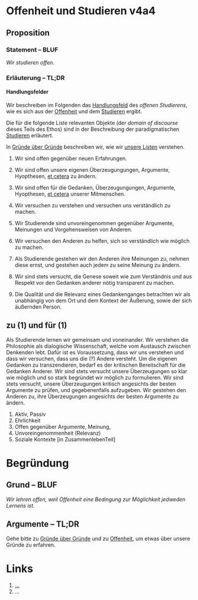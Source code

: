 <!---
   NAME - The NAME of this project is:
ethos

  FILE - The FILENAME of the current file is:
/v4a4.md

  CREATION - This project was CREATED on:
2017-01-28-16:15:00 UTC

  MODIFICATION - This project was last MODIFIED on:
2017-01-28-16:15:00 UTC

  VERSION - The current VERSION of this project is:
<git-commit-hash>-2017-01-28-16:15:00 UTC

  CREATOR(S) - This project was CREATED by:
Michael Czechowski, Martin Maga

  CONTACT - You can CONTACT the creator(s) or developer(s) of this project at:
E-Mail: mail@martinmaga.de

  COPYRIGHT - The COPYRIGHT holder of this project is:
COPYRIGHT (c) 2016 Martin Maga

  LICENSE - This project is LICENSED under the following license:
Martin Maga 2016 CC BY-SA 4.0 https://creativecommons.org

  SUBFILE – This is a SUBFILE! For more INFORMATION on this project go to:
/README.md
--->

# Offenheit und Studieren v4a4
## Proposition
### Statement – BLUF
*Wir studieren offen.*

### Erläuterung – TL;DR
#### Handlungsfelder
Wir beschreiben im Folgenden das [Handlungsfeld](../synopsis/reasons.md) des *offenen Studierens*, wie es sich aus der [Offenheit](../contents/values/v4_openness.md)
und dem [Studieren](../contents/actions/a4_study.md) ergibt.

Die für die folgende Liste relevanten Objekte (der *domain of discourse* dieses Teils des Ethos) sind in der Beschreibung der paradigmatischen [Studieren](../contents/actions/a4_study.md) erläutert.  

In [Gründe über Gründe](../synopsis/reasons.md) beschreiben wir, wie wir [unsere Listen](../synopsis/reasons.md) verstehen.

1. Wir sind offen gegenüber neuen Erfahrungen.

2. Wir sind offen unsere eigenen Überzeugungungen, Argumente, Hyopthesen, [et cetera](../contents/actions/a4_study.md) zu ändern.

3. Wir sind offen für die Gedanken, Überzeugungungen, Argumente, Hyopthesen, [et cetera](../contents/actions/a4_study.md) unserer Mitmenschen.

4. Wir versuchen zu verstehen und versuchen uns verständlich zu machen.

  1. Wir Studierende sind unvoreingenommen gegenüber Argumente, Meinungen und Vorgehensweisen von Anderen.

  2. Wir versuchen den Anderen zu helfen, sich so verständlich wie möglich zu machen.

  3. Als Studierende gestehen wir den Anderen ihre Meinungen zu, nehmen diese ernst, und gestehen auch jedem zu seine Meinung zu ändern.

  4. Wir sind stets versucht, die Genese soweit wie zum Verständnis und aus Respekt vor den Gedanken anderer nötig transparent zu machen.

5. Die Qualität und die Relevanz eines Gedankenganges betrachten wir als unabhängig von dem Ort und dem Kontext der Äußerung, sowie der sich äußernden Person.

## zu (1) und für (1)
Als Studierende lernen wir gemeinsam und voneinander.
Wir verstehen die Philosophie als dialogische Wissenschaft, welche vom Austausch zwischen Denkenden lebt.
Dafür ist es Voraussetzung, dass wir uns verstehen und dass wir versuchen, dass uns die (?) Andere versteht.
Um die eigenen Gedanken zu transzendieren, bedarf es der kritischen Bereitschaft für die Gedanken Anderer.
Wir sind stets versucht unsere Überzeugungen so klar wie möglich und so stark begründet wir möglich zu formulieren.
Wir sind stets versucht, unsere Überzeugungen kritisch angesichts der besten Argumente zu prüfen, und gegebenenfalls aufzugeben.
Wir gestehen den Anderen zu, ihre Überzeugungen angesichts der besten Argumente zu ändern.

1. Aktiv, Passiv
2. Ehrlichkeit
3. Offen gegenüber Argumente, Meinung,
4. Unvoreingenommenheit (Relevanz)
5. Soziale Kontexte [in ZusammenlebenTeil]

# Begründung
## Grund – BLUF
*Wir lehren offen, weil Offenheit eine Bedingung zur Möglichkeit jedweden Lernens ist.*

## Argumente – TL;DR
Gehe bitte zu [Gründe über Gründe](../contents/reasons/reasons.md) und zu [Offenheit](../contents/values/v4_openness.md), um etwas über unsere Gründe zu erfahren.

# Links
  1. […](…)
  2. …
